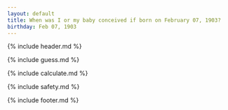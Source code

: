 ```yaml
---
layout: default
title: When was I or my baby conceived if born on February 07, 1903?
birthday: Feb 07, 1903
---
```


{% include header.md %}

{% include guess.md %}

{% include calculate.md %}

{% include safety.md %}

{% include footer.md %}



